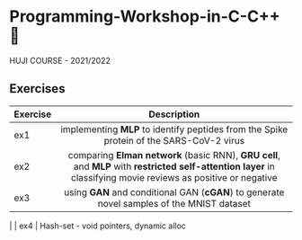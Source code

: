 # Programming-Workshop-in-C-C++ 🥇
HUJI COURSE - 2021/2022


## Exercises
| Exercise                          |   Description                                                                                                                      | 
| ----|:----------------------------------------------------------------------------------------------------------------------------------------------------------------:|
| ex1 |  implementing **MLP** to identify peptides from the Spike protein of the SARS-CoV-2 virus                                                                        |
| ex2 | comparing **Elman network** (basic RNN), **GRU cell**, and **MLP** with **restricted self-attention layer** in classifying movie reviews as positive or negative |
| ex3 |     using **GAN** and conditional GAN (**cGAN**) to generate novel samples of the MNIST dataset  
|
| ex4 |  Hash-set - void pointers, dynamic alloc                                                                                           
 
